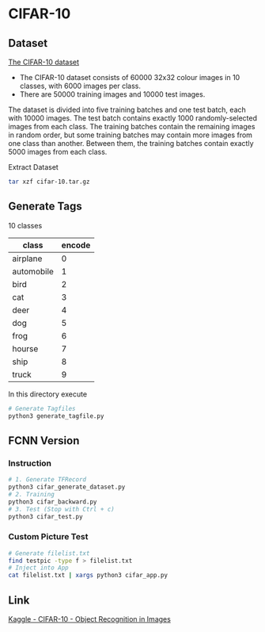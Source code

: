 # CIFAR-10

## Dataset

[The CIFAR-10 dataset](https://www.cs.toronto.edu/~kriz/cifar.html)

* The CIFAR-10 dataset consists of 60000 32x32 colour images in 10 classes, with 6000 images per class.
* There are 50000 training images and 10000 test images.

The dataset is divided into five training batches and one test batch, each with 10000 images. The test batch contains exactly 1000 randomly-selected images from each class. The training batches contain the remaining images in random order, but some training batches may contain more images from one class than another. Between them, the training batches contain exactly 5000 images from each class.

Extract Dataset

```sh
tar xzf cifar-10.tar.gz
```

## Generate Tags

10 classes

class         |encode
--------------|------
airplane      |0
automobile    |1
bird          |2
cat           |3
deer          |4
dog           |5
frog          |6
hourse        |7
ship          |8
truck         |9

In this directory execute

```sh
# Generate Tagfiles
python3 generate_tagfile.py
```

## FCNN Version

### Instruction

```sh
# 1. Generate TFRecord
python3 cifar_generate_dataset.py
# 2. Training
python3 cifar_backward.py
# 3. Test (Stop with Ctrl + c)
python3 cifar_test.py
```

### Custom Picture Test

```sh
# Generate filelist.txt
find testpic -type f > filelist.txt
# Inject into App
cat filelist.txt | xargs python3 cifar_app.py
```

## Link

[Kaggle - CIFAR-10 - Object Recognition in Images](https://www.kaggle.com/c/cifar-10)
